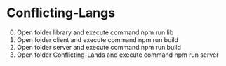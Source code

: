 # Conflicting-Langs
0. Open folder library and execute command npm run lib
1. Open folder client and execute command npm run build
2. Open folder server and execute command npm run build
3. Open folder Conflicting-Lands and execute command npm run server